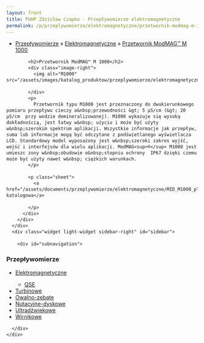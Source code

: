 ```yaml
---
layout: front
title: PUHP Zdzisław Czapko - Przepływomierze elektromagnetyczne
permalink: /p/przeplywomierze/elektromagnetyczne/przetwornik-modmag-m-1000/
---
```


<div id="content">
  <div class="wrapper-with-color-background">
    <div class="content-area-blog blog-background-sidebar-right">
      <div class="mainarea-left" id="mainarea">
        <div class="blogpost-blog3">
          <div class="post-content">
            <ul class="meta">
<li>
<a href="/p/przeplywomierze">Przepływomierze</a>
»
<a href="/p/przeplywomierze/elektromagnetyczne">Elektromagnetyczne</a>
»
<a href="/p/przeplywomierze/elektromagnetyczne/przetwornik-modmag-m-1000">Przetwornik ModMAG™ M 1000</a>
</li>
</ul>

            <h2>Przetwornik ModMAG™ M 1000</h2>
            <div class="image-right">
              <img alt="M1000" src="/assets/images/katalog_produktow/przeplywomierze/elektromagnetyczne/m1000.png">

            </div>
            <p>
              Przetwornik typu M1000 jest przeznaczony do dwukierunkowego pomiaru przepływu cieczy o&nbsp;przewodności &gt; 5 µS/cm (&gt; 20 µS/cm  przy wodzie demineralizowanej). M1000 wykazuje się wysoką dokładnością, jest łatwy w&nbsp; użyciu i może być użyty w&nbsp;szerokim spektrum aplikacji. Wszystkie informacje jak przepływ, suma lub informacje mogą być odczytane z podświetlanego wyświetlacza LCD. Standardowy model wyposażony jest w&nbsp;szeroki zakres wyjść, wejść i interfejsów dla wielu aplikacji. ModMAG<sup>®</sup> M1000 jest umieszc zony w&nbsp;obudowie o&nbsp;stopniu ochrony  IP67 dzięki czemu może być użyty nawet w&nbsp; ciężkich warunkach.
            </p>
            
            <p class="sheet">
              <a href="/assets/documents/przeplywomierze/elektromagnetyczne/MID_M1000_pl.pdf">Karta katalogowa</a>

            </p>
          </div>
        </div>
      </div>
      <div class="widget light-widget sidebar-right" id="sidebar">
        
        <div id="subnavigation">
<h3>Przepływomierze</h3>
<ul class="subcategories">
<li class="category"><a href="/p/przeplywomierze/elektromagnetyczne">Elektromagnetyczne</a></li>
<div class="light-widget">
<ul class="products">
<li class="product"><a href="/p/przeplywomierze/elektromagnetyczne/qse">QSE</a></li>
</ul>
</div>
<li class="category"><a href="/p/przeplywomierze/turbinowe">Turbinowe</a></li>
<li class="category"><a href="/p/przeplywomierze/owalno-zebate">Owalno-zębate</a></li>
<li class="category"><a href="/p/przeplywomierze/nutacyjne-dyskowe">Nutacyjne-dyskowe</a></li>
<li class="category"><a href="/p/przeplywomierze/ultradzwiekowe">Ultradźwiękowe</a></li>
<li class="category"><a href="/p/przeplywomierze/wirnikowe">Wirnikowe</a></li>
</ul>
</div>

      </div>
    </div>
  </div>
</div>